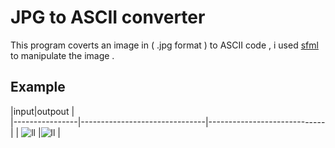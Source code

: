 # JPG to ASCII converter 
This program coverts an image in ( .jpg format ) to ASCII code , i used [sfml](https://www.sfml-dev.org/index-fr.php) to manipulate the image .

## Example
|input|outpout            |         
|----------------|-------------------------------|-----------------------------|
|               ![ll](https://drive.google.com/uc?export=view&id=1VzuNqEk-uiVi367EHlAEQgrlW6BzhUap)                        |![ll](https://drive.google.com/uc?export=view&id=1AycLDO7xRl_JhcEPyf79KTmu1BWZi6UU)                       |

